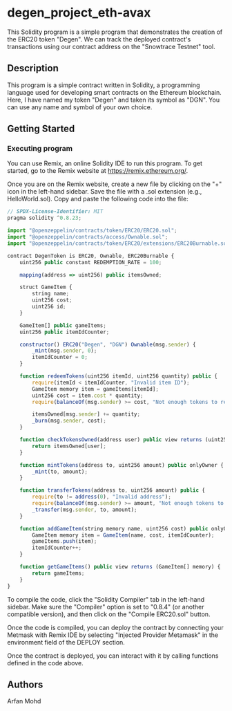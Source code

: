 # degen_project_eth-avax

This Solidity program is a simple program that demonstrates the creation of the ERC20 token "Degen". We can track the deployed contract's transactions using our contract address on the "Snowtrace Testnet" tool.
## Description

This program is a simple contract written in Solidity, a programming language used for developing smart contracts on the Ethereum blockchain. Here, I have named my token "Degen" and taken its symbol as "DGN". You can use any name and symbol of your own choice.

## Getting Started

### Executing program

You can use Remix, an online Solidity IDE to run this program. To get started, go to the Remix website at https://remix.ethereum.org/.

Once you are on the Remix website, create a new file by clicking on the "+" icon in the left-hand sidebar. Save the file with a .sol extension (e.g., HelloWorld.sol). Copy and paste the following code into the file:

```javascript
// SPDX-License-Identifier: MIT
pragma solidity ^0.8.23;

import "@openzeppelin/contracts/token/ERC20/ERC20.sol";
import "@openzeppelin/contracts/access/Ownable.sol";
import "@openzeppelin/contracts/token/ERC20/extensions/ERC20Burnable.sol";

contract DegenToken is ERC20, Ownable, ERC20Burnable {
    uint256 public constant REDEMPTION_RATE = 100;

    mapping(address => uint256) public itemsOwned;

    struct GameItem {
        string name;
        uint256 cost; 
        uint256 id; 
    }

    GameItem[] public gameItems;
    uint256 public itemIdCounter; 

    constructor() ERC20("Degen", "DGN") Ownable(msg.sender) {
        _mint(msg.sender, 0);
        itemIdCounter = 0; 
    }

    function redeemTokens(uint256 itemId, uint256 quantity) public {
        require(itemId < itemIdCounter, "Invalid item ID");
        GameItem memory item = gameItems[itemId];
        uint256 cost = item.cost * quantity;
        require(balanceOf(msg.sender) >= cost, "Not enough tokens to redeem for an item");

        itemsOwned[msg.sender] += quantity;
        _burn(msg.sender, cost);
    }

    function checkTokensOwned(address user) public view returns (uint256) {
        return itemsOwned[user];
    }

    function mintTokens(address to, uint256 amount) public onlyOwner {
        _mint(to, amount);
    }

    function transferTokens(address to, uint256 amount) public {
        require(to != address(0), "Invalid address");
        require(balanceOf(msg.sender) >= amount, "Not enough tokens to transfer");
        _transfer(msg.sender, to, amount);
    }

    function addGameItem(string memory name, uint256 cost) public onlyOwner {
        GameItem memory item = GameItem(name, cost, itemIdCounter);
        gameItems.push(item);
        itemIdCounter++; 
    }

    function getGameItems() public view returns (GameItem[] memory) {
        return gameItems;
    }
}

```

To compile the code, click the "Solidity Compiler" tab in the left-hand sidebar. Make sure the "Compiler" option is set to "0.8.4" (or another compatible version), and then click on the "Compile ERC20.sol" button.

Once the code is compiled, you can deploy the contract by connecting your Metmask with Remix IDE by selecting "Injected Provider Metamask" in the environment field of the DEPLOY section.

Once the contract is deployed, you can interact with it by calling functions defined in the code above.
## Authors

Arfan Mohd
